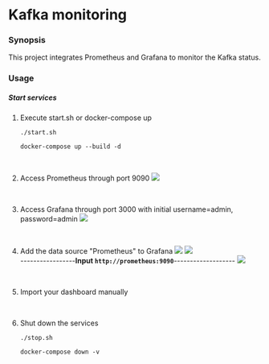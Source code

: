 # Kafka monitoring

### Synopsis
This project integrates Prometheus and Grafana to monitor the Kafka status.

### Usage
##### Start services
1. Execute start.sh or docker-compose up
    ```
    ./start.sh
    ```
    ```
    docker-compose up --build -d
    ```
<br>

2. Access Prometheus through port 9090
    ![](https://i.imgur.com/phnWNBw.png)
<br>

3. Access Grafana through port 3000 with initial username=admin, password=admin
    ![](https://i.imgur.com/zC87dT6.png)
<br>

4. Add the data source "Prometheus" to Grafana
    ![](https://i.imgur.com/SDxzD5P.png)
    ![](https://i.imgur.com/T5LUT8P.png)
    <br>
    -----------------**Input `http://prometheus:9090`**-------------------
    ![](https://i.imgur.com/MRaK0GO.png)
<br>

5. Import your dashboard manually
<br>

6. Shut down the services
    ```
    ./stop.sh
    ```
    ```
    docker-compose down -v
    ```